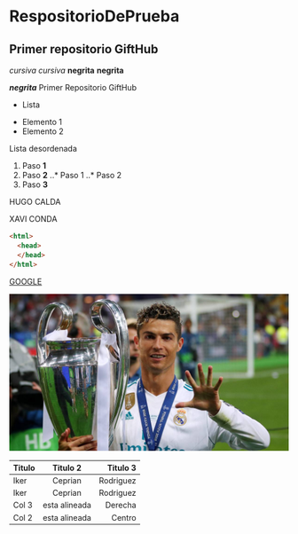 # RespositorioDePrueba
## Primer repositorio GiftHub
*cursiva*  _cursiva_
**negrita**  __negrita__

**_negrita_**
Primer Repositorio GiftHub

* Lista

+ Elemento 1
+ Elemento 2

Lista desordenada 
1. Paso **1**
2. Paso **2**
..* Paso 1
..* Paso 2
3. Paso **3**

HUGO CALDA

XAVI CONDA

```html
<html>
  <head>
  </head>
</html>
```
[GOOGLE](http://www.google.com "Click Aqui")

![El Bicho](1527180943_971132_1527370360_noticia_normal.jpg "5 Champions")


| Titulo | Titulo 2 | Titulo 3 |
|--------|:---------:|----------:|
| Iker   | Ceprian  | Rodriguez |
| Iker   | Ceprian  | Rodriguez |
| Col 3  | esta alineada| Derecha |
| Col 2  | esta alineada| Centro |
